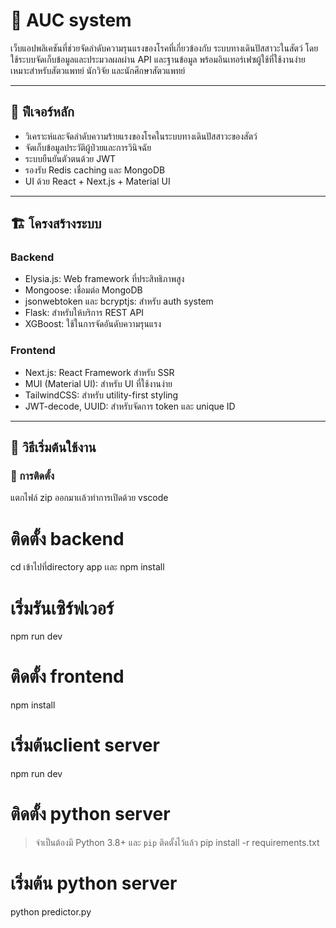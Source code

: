 # 🐾  AUC system

เว็บแอปพลิเคชันที่ช่วยจัดลำดับความรุนแรงของโรคที่เกี่ยวข้องกับ ระบบทางเดินปัสสาวะในสัตว์ โดยใช้ระบบจัดเก็บข้อมูลและประมวลผลผ่าน API และฐานข้อมูล พร้อมอินเทอร์เฟซผู้ใช้ที่ใช้งานง่าย เหมาะสำหรับสัตวแพทย์ นักวิจัย และนักศึกษาสัตวแพทย์

---

## 🧠 ฟีเจอร์หลัก

- วิเคราะห์และจัดลำดับความร้ายแรงของโรคในระบบทางเดินปัสสาวะของสัตว์
- จัดเก็บข้อมูลประวัติผู้ป่วยและการวินิจฉัย
- ระบบยืนยันตัวตนด้วย JWT
- รองรับ Redis caching และ MongoDB
- UI ด้วย React + Next.js + Material UI

---

## 🏗️ โครงสร้างระบบ

### Backend
- Elysia.js: Web framework ที่ประสิทธิภาพสูง
- Mongoose: เชื่อมต่อ MongoDB
- jsonwebtoken และ bcryptjs: สำหรับ auth system
- Flask: สำหรับให้บริการ REST API
- XGBoost: ใช้ในการจัดอันดับความรุนแรง

### Frontend
- Next.js: React Framework สำหรับ SSR
- MUI (Material UI): สำหรับ UI ที่ใช้งานง่าย
- TailwindCSS: สำหรับ utility-first styling
- JWT-decode, UUID: สำหรับจัดการ token และ unique ID

---

## 🚀 วิธีเริ่มต้นใช้งาน

### 🔧 การติดตั้ง 
แตกไฟล์ zip ออกมาเเล้วทำการเปิดด้วย vscode

# ติดตั้ง backend
cd เข้าไปที่directory app เเละ npm install

# เริ่มรันเซิร์ฟเวอร์
npm run dev

# ติดตั้ง frontend
npm install

# เริ่มต้นclient server
npm run dev

# ติดตั้ง python server
> จำเป็นต้องมี Python 3.8+ และ `pip` ติดตั้งไว้แล้ว
pip install -r requirements.txt

# เริ่มต้น python server
python predictor.py
